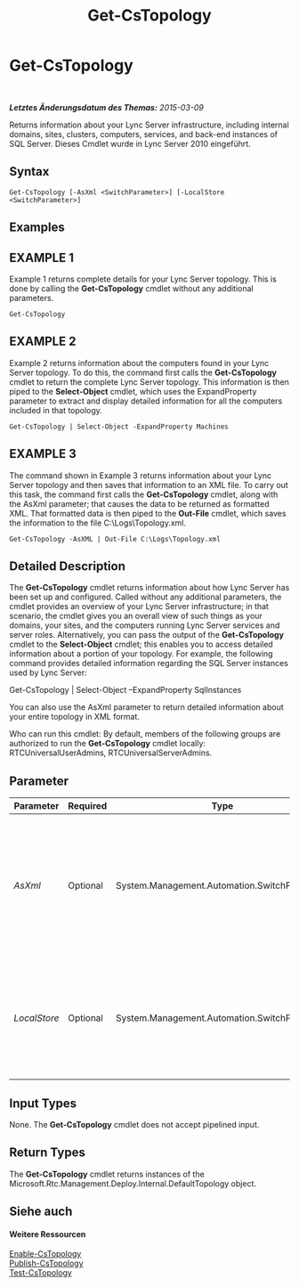 ﻿---
title: Get-CsTopology
TOCTitle: Get-CsTopology
ms:assetid: ad52f545-b8dd-411e-8584-b6e29fe8ef18
ms:mtpsurl: https://technet.microsoft.com/de-de/library/Gg412824(v=OCS.15)
ms:contentKeyID: 49295077
ms.date: 05/19/2016
mtps_version: v=OCS.15
ms.translationtype: HT
---

# Get-CsTopology

 

_**Letztes Änderungsdatum des Themas:** 2015-03-09_

Returns information about your Lync Server infrastructure, including internal domains, sites, clusters, computers, services, and back-end instances of SQL Server. Dieses Cmdlet wurde in Lync Server 2010 eingeführt.

## Syntax

    Get-CsTopology [-AsXml <SwitchParameter>] [-LocalStore <SwitchParameter>]

## Examples

## EXAMPLE 1

Example 1 returns complete details for your Lync Server topology. This is done by calling the **Get-CsTopology** cmdlet without any additional parameters.

    Get-CsTopology

## EXAMPLE 2

Example 2 returns information about the computers found in your Lync Server topology. To do this, the command first calls the **Get-CsTopology** cmdlet to return the complete Lync Server topology. This information is then piped to the **Select-Object** cmdlet, which uses the ExpandProperty parameter to extract and display detailed information for all the computers included in that topology.

    Get-CsTopology | Select-Object -ExpandProperty Machines

## EXAMPLE 3

The command shown in Example 3 returns information about your Lync Server topology and then saves that information to an XML file. To carry out this task, the command first calls the **Get-CsTopology** cmdlet, along with the AsXml parameter; that causes the data to be returned as formatted XML. That formatted data is then piped to the **Out-File** cmdlet, which saves the information to the file C:\\Logs\\Topology.xml.

    Get-CsTopology -AsXML | Out-File C:\Logs\Topology.xml

## Detailed Description

The **Get-CsTopology** cmdlet returns information about how Lync Server has been set up and configured. Called without any additional parameters, the cmdlet provides an overview of your Lync Server infrastructure; in that scenario, the cmdlet gives you an overall view of such things as your domains, your sites, and the computers running Lync Server services and server roles. Alternatively, you can pass the output of the **Get-CsTopology** cmdlet to the **Select-Object** cmdlet; this enables you to access detailed information about a portion of your topology. For example, the following command provides detailed information regarding the SQL Server instances used by Lync Server:

Get-CsTopology | Select-Object –ExpandProperty SqlInstances

You can also use the AsXml parameter to return detailed information about your entire topology in XML format.

Who can run this cmdlet: By default, members of the following groups are authorized to run the **Get-CsTopology** cmdlet locally: RTCUniversalUserAdmins, RTCUniversalServerAdmins.

## Parameter


<table>
<colgroup>
<col style="width: 25%" />
<col style="width: 25%" />
<col style="width: 25%" />
<col style="width: 25%" />
</colgroup>
<thead>
<tr class="header">
<th>Parameter</th>
<th>Required</th>
<th>Type</th>
<th>Description</th>
</tr>
</thead>
<tbody>
<tr class="odd">
<td><p><em>AsXml</em></p></td>
<td><p>Optional</p></td>
<td><p>System.Management.Automation.SwitchParameter</p></td>
<td><p>Returns topology information in XML format. By combining the <strong>Get-CsTopology</strong> cmdlet, the AsXml parameter, and the <strong>Out-File</strong> cmdlet, you can export your topology to an XML file.</p></td>
</tr>
<tr class="even">
<td><p><em>LocalStore</em></p></td>
<td><p>Optional</p></td>
<td><p>System.Management.Automation.SwitchParameter</p></td>
<td><p>Retrieves the topology data from the local replica of the zentralen Verwaltungsspeicher rather than from the zentralen Verwaltungsspeicher itself.</p></td>
</tr>
</tbody>
</table>


## Input Types

None. The **Get-CsTopology** cmdlet does not accept pipelined input.

## Return Types

The **Get-CsTopology** cmdlet returns instances of the Microsoft.Rtc.Management.Deploy.Internal.DefaultTopology object.

## Siehe auch

#### Weitere Ressourcen

[Enable-CsTopology](enable-cstopology.md)  
[Publish-CsTopology](publish-cstopology.md)  
[Test-CsTopology](test-cstopology.md)

